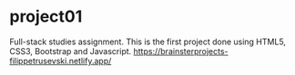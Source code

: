 # project01

Full-stack studies assignment. This is the first project done using HTML5, CSS3, Bootstrap and Javascript.
https://brainsterprojects-filippetrusevski.netlify.app/
